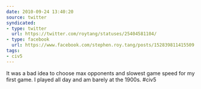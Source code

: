 ```yaml
---
date: 2010-09-24 13:40:20
source: twitter
syndicated:
- type: twitter
  url: https://twitter.com/roytang/statuses/25404581104/
- type: facebook
  url: https://www.facebook.com/stephen.roy.tang/posts/152839811415509
tags:
- civ5
---
```


It was a bad idea to choose max opponents and slowest game speed for my first game. I played all day and am barely at the 1900s. #civ5